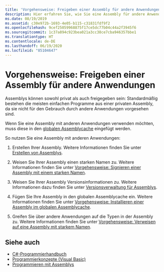 ```yaml
---
title: 'Vorgehensweise: Freigeben einer Assembly für andere Anwendungen'
description: Hier erfahren Sie, wie Sie eine Assembly für andere Anwendungen in .NET freigeben. Assemblys können privat (Standardeinstellung) oder freigegeben sein. Fügen Sie eine Assembly in den globalen Assemblycache ein, um sie freizugeben.
ms.date: 08/19/2019
ms.assetid: c30e972b-1693-4e05-b115-c31831fdf9f2
ms.openlocfilehash: 9cef25059968875f17ce5dc77b04c44a2f3945f6
ms.sourcegitcommit: 1c37a894c923bea021a3cc38ce7cba946357bbe1
ms.translationtype: HT
ms.contentlocale: de-DE
ms.lasthandoff: 06/19/2020
ms.locfileid: "85104647"
---
```

# <a name="how-to-share-an-assembly-with-other-applications"></a>Vorgehensweise: Freigeben einer Assembly für andere Anwendungen
Assemblys können sowohl privat als auch freigegeben sein: Standardmäßig bestehen die meisten einfachen Programme aus einer privaten Assembly, da sie nicht für den Gebrauch durch andere Anwendungen vorgesehen sind.  

Wenn Sie eine Assembly mit anderen Anwendungen verwenden möchten, muss diese in den [globalen Assemblycache](gac.md) eingefügt werden.  
  
So nutzen Sie eine Assembly mit anderen Anwendungen:
  
1. Erstellen Ihrer Assembly. Weitere Informationen finden Sie unter [Erstellen von Assemblys](../../standard/assembly/create.md).  
  
2. Weisen Sie Ihrer Assembly einen starken Namen zu. Weitere Informationen finden Sie unter [Vorgehensweise: Signieren einer Assembly mit einem starken Namen](../../standard/assembly/sign-strong-name.md).  
  
3. Weisen Sie Ihrer Assembly Versionsinformationen zu. Weitere Informationen dazu finden Sie unter [Versionsverwaltung für Assemblys](../../standard/assembly/versioning.md).  
  
4. Fügen Sie Ihre Assembly in den globalen Assemblycache ein. Weitere Informationen finden Sie unter [Vorgehensweise: Installieren einer Assembly im globalen Assemblycache](install-assembly-into-gac.md).  
  
5. Greifen Sie über andere Anwendungen auf die Typen in der Assembly zu. Weitere Informationen finden Sie unter [Vorgehensweise: Verweisen auf eine Assembly mit starkem Namen](../../standard/assembly/reference-strong-named.md).  
  
## <a name="see-also"></a>Siehe auch

- [C#-Programmierhandbuch](../../../api/index.md)
- [Programmierkonzepte (Visual Basic)](../../../api/index.md)
- [Programmieren mit Assemblys](../../standard/assembly/index.md)

